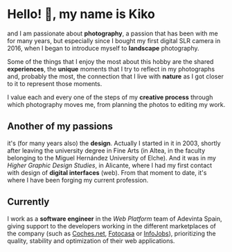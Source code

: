 # Hello! 👋, my name is Kiko

and I am passionate about **photography**, a passion that has been with me for many years, but especially since I bought my first digital SLR camera in 2016, when I began to introduce myself to **landscape** photography.

Some of the things that I enjoy the most about this hobby are the shared **experiences**, the **unique** moments that I try to reflect in my photographs and, probably the most, the connection that I live with **nature** as I got closer to it to represent those moments.

I value each and every one of the steps of my **creative process** through which photography moves me, from planning the photos to editing my work.

## Another of my passions

it's (for many years also) the **design**. Actually I started in it in 2003, shortly after leaving the university degree in Fine Arts (in Altea, in the faculty belonging to the Miguel Hernández University of Elche). And it was in my _Higher Graphic Design Studies_, in Alicante, where I had my first contact with design of **digital interfaces** (web). From that moment to date, it's where I have been forging my current profession.

## Currently

I work as a **software engineer** in the _Web Platform_ team of Adevinta Spain, giving support to the developers working in the different marketplaces of the company (such as [Coches.net](https://www.coches.net), [Fotocasa](https://www.fotocasa.es/es) or [InfoJobs](https://www.infojobs.net)), prioritizing the quality, stability and optimization of their web applications.
